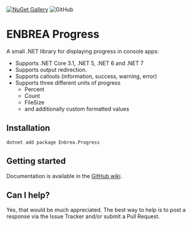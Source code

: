 [![NuGet Gallery](https://img.shields.io/badge/NuGet%20Gallery-enbrea.progress-blue.svg)](https://www.nuget.org/packages/enbrea.progress/)
![GitHub](https://img.shields.io/github/license/enbrea/enbrea.progress)

# ENBREA Progress

A small .NET library for displaying progress in console apps:

+ Supports .NET Core 3.1, .NET 5, .NET 6 and .NET 7
+ Supports output redirection.
+ Supports callouts (information, success, warning, error)
+ Supports three different units of progress
  + Percent
  + Count
  + FileSize
  + and additionally custom formatted values

## Installation

```
dotnet add package Enbrea.Progress
```

## Getting started

Documentation is available in the [GitHub wiki](https://github.com/enbrea/enbrea.progress/wiki).

## Can I help?

Yes, that would be much appreciated. The best way to help is to post a response via the Issue Tracker and/or submit a Pull Request.